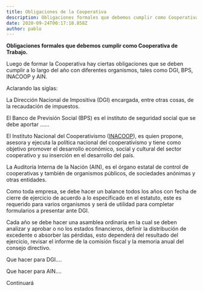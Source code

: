 ```yaml
---
title: Obligaciones de la Cooperativa
description: Obligaciones formales que debemos cumplir como Cooperativa de Trabajo
date: 2020-09-24T00:17:18.858Z
author: pablo
---
```

**Obligaciones formales que debemos cumplir como Cooperativa de Trabajo.**



Luego de formar la Cooperativa hay ciertas obligaciones que se deben cumplir a lo largo del año con diferentes organismos, tales como DGI, BPS, INACOOP y AIN.

Aclarando las siglas:

La Dirección Nacional de Impositiva (DGI) encargada, entre otras cosas, de la recaudación de impuestos.

El Banco de Previsión Social (BPS) es el instituto de seguridad social que se debe aportar …...

El Instituto Nacional del Cooperativismo ([INACOOP](https://www.inacoop.org.uy/quienes-somos)), es quien propone, asesora y ejecuta la política nacional del cooperativismo y tiene como objetivo promover el desarrollo económico, social y cultural del sector cooperativo y su inserción en el desarrollo del país.

La Auditoría Interna de la Nación (AIN), es el órgano estatal de control de cooperativas y también de organismos públicos, de sociedades anónimas y otras entidades.



Como toda empresa, se debe hacer un balance todos los años con fecha de cierre de ejercicio de acuerdo a lo especificado en el estatuto, este es requerido para varios organismos y será de utilidad para completar formularios a presentar ante DGI.

Cada año se debe hacer una asamblea ordinaria en la cual se deben analizar y aprobar o no los estados financieros, definir la distribución de excedente o absorber las pérdidas, esto dependerá del resultado del ejercicio, revisar el informe de la comisión fiscal y la memoria anual del consejo directivo.



Que hacer para DGI….



Que hacer para AIN….



Continuará